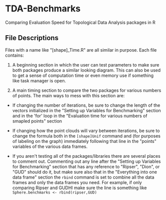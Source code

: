 # TDA-Benchmarks
Comparing Evaluation Speed for Topological Data Analysis packages in R

## File Descriptions
Files with a name like "[shape]_Time.R" are all similar in purpose. Each file contains:

1. A beginning section in which the user can test parameters to make sure both packages produce a similar looking diagram. This can also be used to get a sense of computation time or even memory use if something like task manager is open.

2. A main timing section to compare the two packages for various numbers of points. The main ways to mess with this section are:

+ If changing the number of iterations, be sure to change the length of the vectors initialized in the "Setting up Variables for Benchmarking" section and in the 'for' loop in the "Evaluation time for various numbers of smapled points" section

+ If changing how the point clouds will vary between iterations, be sure to change the formula both in the `[shape]Unif` command and (for purposes of labeling on the graph) immediately following that line in the "points" variables of the various data frames. 

+ If you aren't testing all of the packages/libraries there are several places to comment out. Commenting out any line after the "Setting up Variables for Benchmarking" section that has any reference to "Ripser", "Dion", or "GUD" should do it, but make sure also that in the "Everything into one data frame" section the `rbind` command is set to combine all the data frames and only the data frames you need. For example, if only comparing Ripser and GUDHI make sure the line is something like `Sphere.benchmarks <- rbind(ripser,GUD)`